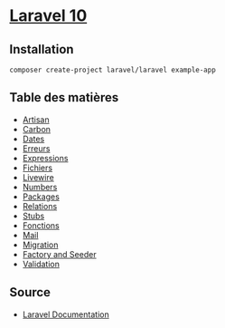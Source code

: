 # [Laravel 10](../readme.md)

## Installation

```console
composer create-project laravel/laravel example-app
```

## Table des matières

* [Artisan](artisan.md)
* [Carbon](carbon.md)
* [Dates](dates.md)
* [Erreurs](erreurs.md)
* [Expressions](expressions.md)
* [Fichiers](fichiers.md)
* [Livewire](livewire.md)
* [Numbers](number.md)
* [Packages](paqkages.md)
* [Relations](relations.md)
* [Stubs](stubs.md)
* [Fonctions](fonctions.md)
* [Mail](mail.md)
* [Migration](migration.md)
* [Factory and Seeder](factory.md)
* [Validation](validation.md)

## Source

* [Laravel Documentation](https://laravel.com/docs/10.x)
  